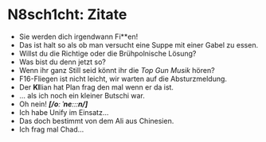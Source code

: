 # N8sch1cht: Zitate

- Sie werden dich irgendwann Fi**en!
- Das ist halt so als ob man versucht eine Suppe mit einer Gabel zu essen.
- Willst du die Richtige oder die Brühpolnische Lösung?
- Was bist du denn jetzt so?
- Wenn ihr ganz Still seid könnt ihr die *Top Gun Musik* hören?
- F16-Fliegen ist nicht leicht, wir warten auf die Absturzmeldung.
- Der **KI**lian hat Plan frag den mal wenn er da ist.
- ... als ich noch ein kleiner Butschi war.
- Oh nein! ***[/oː ˈneːːːn/]***
- Ich habe Unify im Einsatz...
- Das doch bestimmt von dem Ali aus Chinesien.
- Ich frag mal Chad...

